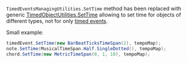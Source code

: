 `TimedEventsManagingUtilities.SetTime` method has been replaced with generic [TimedObjectUtilities.SetTime](xref:Melanchall.DryWetMidi.Interaction.TimedObjectUtilities.SetTime*) allowing to set time for objects of different types, not for only [timed events](xref:Melanchall.DryWetMidi.Interaction.TimedEvent).

Small example:

```csharp
timedEvent.SetTime(new BarBeatTicksTimeSpan(2), tempoMap);
note.SetTime(MusicalTimeSpan.Half.SingleDotted(), tempoMap);
chord.SetTime(new MetricTimeSpan(0, 1, 10), tempoMap);
```
